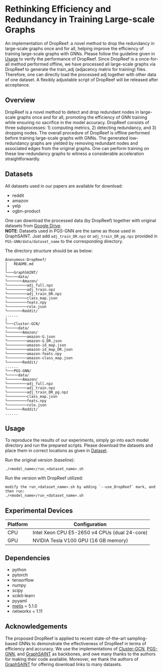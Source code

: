 # Rethinking Efficiency and Redundancy in Training Large-scale Graphs
An implementation of DropReef: a novel method to drop the redundancy in large-scale graphs once and for all, helping improve the efficiency of training large-scale graphs with GNNs. Please follow the guideline given in [Usage](#Usage) to verify the performance of DropReef. Since DropReef is a once-for-all method performed offline, we have processed all large-scale graphs via DropReef to generate the train_adj (adjacency matrix for training) files. Therefore, one can directly load the processed adj together with other data of one dataset. A flexibly adjustable script of DropReef will be released after acceptance.


## Overview
DropReef is a novel method to detect and drop redundant nodes in large-scale graphs once and for all, promoting the efficiency of GNN training while ensuring no sacrifice in the model accuracy. DropReef consists of three subprocesses: 1) computing metrics, 2) detecting redundancy, and 3) dropping nodes. The overall procedure of DropReef is offline performed before training large-scale graphs with GNNs. The generated low-redundancy graphs are yielded by removing redundant nodes and associated edges from the original graphs. One can perform training on these low-redundancy graphs to witness a considerable acceleration straightforwardly.


## Datasets
All datasets used in our papers are available for download:
* reddit
* amazon
* yelp
* ogbn-product 
  
One can download the processed data (by DropReef) together with original datasets from [Google Drive](https://drive.google.com/drive/folders/1UM7WgCLvMX1ToMXcKn0lKG7DNkSwfNZE?usp=sharing).  
**NOTE**: Datasets used in PGS-GNN are the same as those used in GraphSAINT. Just add `adj_train_DR.npz` or `adj_train_DR_pg.npz` provided in ```PGS-GNN/data/dataset_name``` to the corresponding directory. 

The directory structure should be as below:
```
Anonymous-DropReef/
│   README.md
│   
└───GraphSAINT/ 
└─────data/
└───────Amazon/
└─────────adj_full.npz
└─────────adj_train.npz
└─────────adj_train_DR.npz
└─────────class_map.json
└─────────feats.npy
└─────────role.json
└───────Reddit/
......
|   
└───Cluster-GCN/
└─────data/
└───────Amazon/
└─────────amazon-G.json
└─────────amazon-G_DR.json
└─────────amazon-id_map.json
└─────────amazon-id_map_DR.json
└─────────amazon-feats.npy
└─────────amazon-class_map.json
└───────Reddit/
......
└───PGS-GNN/
└─────data/
└───────Amazon/
└─────────adj_full.npz
└─────────adj_train.npz
└─────────adj_train_DR_pg.npz
└─────────class_map.json
└─────────feats.npy
└─────────role.json
└───────Reddit/
......
```

## Usage
To reproduce the results of our experiments, simply go into each model directory and run the prepared scripts. Please download the datasets and place them in correct locations as given in [Dataset](#Dataset).

Run the original version (baseline):
```
./<model_name>/run_<dataset_name>.sh
```
Run the version with DropReef utilized:
```
modify the run_<dataset_name>.sh by adding `--use_DropReef` mark, and then run:
./<model_name>/run_<dataset_name>.sh
```

## Experimental Devices
| Platform | Configuration |
|---|---
| CPU | Intel Xeon CPU E5-2650 v4 CPUs (dual 24-core) |
| GPU | NVIDIA Tesla V100 GPU (16 GB memory) |


## Dependencies
* python
* pytorch
* tensorflow
* numpy
* scipy
* scikit-learn
* pyyaml
* [metis](https://github.com/google-research/google-research/tree/master/cluster_gcn) = 5.1.0
* networkx = 1.11


## Acknowledgements
The proposed DropReef is applied to recent state-of-the-art sampling-based GNNs to demonstrate the effectiveness of DropReef in terms of efficiency and accuracy. We use the implementations of [Cluster-GCN](https://github.com/google-research/google-research/tree/master/cluster_gcn), [PGS-GNN](https://github.com/ZimpleX/gcn-ipdps19), and [GraphSAINT](https://github.com/GraphSAINT/GraphSAINT) as backbones, and owe many thanks to the authors for making their code available. Moreover, we thank the authors of [GraphSAINT](https://github.com/GraphSAINT/GraphSAINT) for offering download links to many datasets. 
